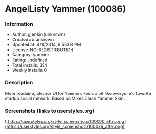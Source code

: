 # AngelListy Yammer (100086)

### Information
- Author: gjenkin (unknown)
- Created at: unknown
- Updated at: 4/11/2014, 6:55:03 PM
- License: NO-REDISTRIBUTION
- Category: yammer
- Rating: undefined
- Total installs: 354
- Weekly installs: 0


### Description
More readable, cleaner UI for Yammer. Feels a bit like everyone's favorite startup social network. Based on Mikes Clean Yammer Skin.


### Screenshots (links to userstyles.org)
![https://userstyles.org/style_screenshots/100086_after.png](https://userstyles.org/style_screenshots/100086_after.png)



